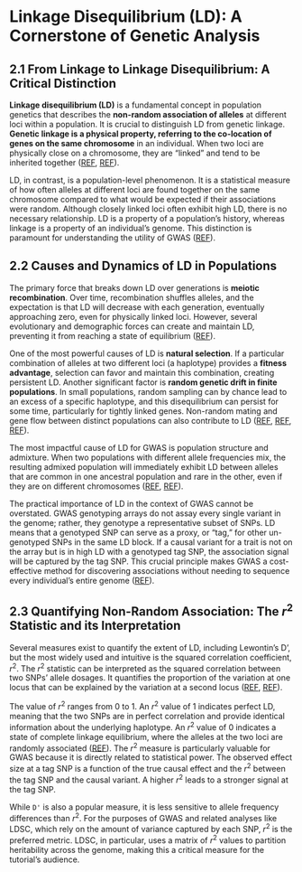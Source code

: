 # Linkage Disequilibrium (LD): A Cornerstone of Genetic Analysis

## 2.1 From Linkage to Linkage Disequilibrium: A Critical Distinction

**Linkage disequilibrium (LD)** is a fundamental concept in population
genetics that describes the **non-random association of alleles** at
different loci within a population. It is crucial to distinguish LD from
genetic linkage. **Genetic linkage is a physical property, referring to
the co-location of genes on the same chromosome** in an individual. When
two loci are physically close on a chromosome, they are “linked” and
tend to be inherited together
([REF](https://en.wikipedia.org/wiki/Linkage_disequilibrium),
[REF](https://pmc.ncbi.nlm.nih.gov/articles/PMC8733019/)).

LD, in contrast, is a population-level phenomenon. It is a statistical
measure of how often alleles at different loci are found together on the
same chromosome compared to what would be expected if their associations
were random. Although closely linked loci often exhibit high LD, there
is no necessary relationship. LD is a property of a population’s
history, whereas linkage is a property of an individual’s genome. This
distinction is paramount for understanding the utility of GWAS
([REF](https://en.wikipedia.org/wiki/Linkage_disequilibrium)).

## 2.2 Causes and Dynamics of LD in Populations

The primary force that breaks down LD over generations is **meiotic
recombination**. Over time, recombination shuffles alleles, and the
expectation is that LD will decrease with each generation, eventually
approaching zero, even for physically linked loci. However, several
evolutionary and demographic forces can create and maintain LD,
preventing it from reaching a state of equilibrium
([REF](https://en.wikipedia.org/wiki/Linkage_disequilibrium)).

One of the most powerful causes of LD is **natural selection**. If a
particular combination of alleles at two different loci (a haplotype)
provides a **fitness advantage**, selection can favor and maintain this
combination, creating persistent LD. Another significant factor is
**random genetic drift in finite populations**. In small populations,
random sampling can by chance lead to an excess of a specific haplotype,
and this disequilibrium can persist for some time, particularly for
tightly linked genes. Non-random mating and gene flow between distinct
populations can also contribute to LD
([REF](https://www.blackwellpublishing.com/ridley/tutorials/Multi-locus_population_genetics9.asp),
[REF](https://pmc.ncbi.nlm.nih.gov/articles/PMC5124487/), [REF]()).

The most impactful cause of LD for GWAS is population structure and
admixture. When two populations with different allele frequencies mix,
the resulting admixed population will immediately exhibit LD between
alleles that are common in one ancestral population and rare in the
other, even if they are on different chromosomes
([REF](https://en.wikipedia.org/wiki/Linkage_disequilibrium),
[REF](https://pmc.ncbi.nlm.nih.gov/articles/PMC6007879/)).

The practical importance of LD in the context of GWAS cannot be
overstated. GWAS genotyping arrays do not assay every single variant in
the genome; rather, they genotype a representative subset of SNPs. LD
means that a genotyped SNP can serve as a proxy, or “tag,” for other
un-genotyped SNPs in the same LD block. If a causal variant for a trait
is not on the array but is in high LD with a genotyped tag SNP, the
association signal will be captured by the tag SNP. This crucial
principle makes GWAS a cost-effective method for discovering
associations without needing to sequence every individual’s entire
genome ([REF](https://en.wikipedia.org/wiki/Linkage_disequilibrium)).

## 2.3 Quantifying Non-Random Association: The *r*<sup>2</sup> Statistic and its Interpretation

Several measures exist to quantify the extent of LD, including
Lewontin’s D’, but the most widely used and intuitive is the squared
correlation coefficient, *r*<sup>2</sup>. The *r*<sup>2</sup> statistic
can be interpreted as the squared correlation between two SNPs’ allele
dosages. It quantifies the proportion of the variation at one locus that
can be explained by the variation at a second locus
([REF](https://pmc.ncbi.nlm.nih.gov/articles/PMC2580747/),
[REF](https://pmc.ncbi.nlm.nih.gov/articles/PMC7199518/)).

The value of *r*<sup>2</sup> ranges from 0 to 1. An *r*<sup>2</sup>
value of 1 indicates perfect LD, meaning that the two SNPs are in
perfect correlation and provide identical information about the
underlying haplotype. An *r*<sup>2</sup> value of 0 indicates a state of
complete linkage equilibrium, where the alleles at the two loci are
randomly associated
([REF](https://pmc.ncbi.nlm.nih.gov/articles/PMC2580747/)). The
*r*<sup>2</sup> measure is particularly valuable for GWAS because it is
directly related to statistical power. The observed effect size at a tag
SNP is a function of the true causal effect and the *r*<sup>2</sup>
between the tag SNP and the causal variant. A higher *r*<sup>2</sup>
leads to a stronger signal at the tag SNP.

While `D'` is also a popular measure, it is less sensitive to allele
frequency differences than *r*<sup>2</sup>. For the purposes of GWAS and
related analyses like LDSC, which rely on the amount of variance
captured by each SNP, *r*<sup>2</sup> is the preferred metric. LDSC, in
particular, uses a matrix of *r*<sup>2</sup> values to partition
heritability across the genome, making this a critical measure for the
tutorial’s audience.
